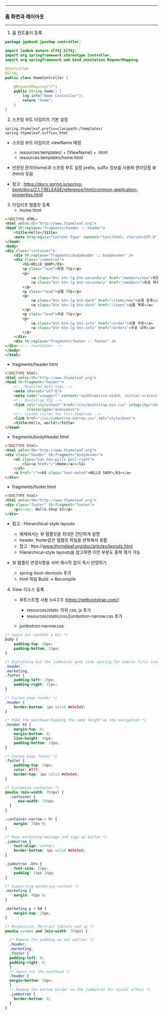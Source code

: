 -----
### 홈 화면과 레이아웃
-----
1. 홈 컨트롤러 등록
```java
package jpabook.jpashop.controller;

import lombok.extern.slf4j.Slf4j;
import org.springframework.stereotype.Controller;
import org.springframework.web.bind.annotation.RequestMapping;

@Controller
@Slf4j
public class HomeController {
    
    @RequestMapping("/")
    public String home() {
        log.info("Home Controller");
        return "home";
    }
}
```

2. 스프링 부트 타임리프 기본 설정
```properties
spring.thymeleaf.prefix=classpath:/templates/
spring.thymeleaf.suffix=.html
```
  - 스프링 부트 타임리프 viewName 매핑
    + resources:templates/ + {ViewName} + .html
    + resources:templates/home.html

  - 반환된 문자(home)과 스프링 부트 설정 prefix, suffix 정보를 사용해 렌러딩할 뷰(html) 찾음
  - 참고 : https://docs.spring.io/spring-boot/docs/2.1.7.RELEASE/reference/html/common-application-properties.html

3. 타임리프 템플릿 등록
   - Home.html
```html
<!DOCTYPE HTML>
<html xmlns:th="http://www.thymeleaf.org">
<head th:replace="fragments/header :: header">
    <title>Hello</title>
    <meta http-equiv="Content-Type" content="text/html; charset=UTF-8" />
</head>
<body>
<div class="container">
    <div th:replace="fragments/bodyHeader :: bodyHeader" />
    <div class="jumbotron">
        <h1>HELLO SHOP</h1>
        <p class="lead">회원 기능</p>
        <p>
            <a class="btn btn-lg btn-secondary" href="/members/new">회원 가입</a>
            <a class="btn btn-lg btn-secondary" href="/members">회원 목록</a>
        </p>
        <p class="lead">상품 기능</p>
        <p>
            <a class="btn btn-lg btn-dark" href="/items/new">상품 등록</a>
            <a class="btn btn-lg btn-dark" href="/items">상품 목록</a>
        </p>
        <p class="lead">주문 기능</p>
        <p>
            <a class="btn btn-lg btn-info" href="/order">상품 주문</a>
            <a class="btn btn-lg btn-info" href="/orders">주문 내역</a>
        </p>
    </div>
    <div th:replace="fragments/footer :: footer" />
</div> <!-- /container -->
</body>
</html>
```

  - fragments/header.html
```html
<!DOCTYPE html>
<html xmlns:th="http://www.thymeleaf.org">
<head th:fragment="header">
    <!-- Required meta tags -->
    <meta charset="utf-8">
    <meta name="viewport" content="width=device-width, initial-scale=1, shrink-to-fit=no">
    <!-- Bootstrap CSS -->
    <link rel="stylesheet" href="/css/bootstrap.min.css" integrity="sha384-ggOyR0iXCbMQv3Xipma34MD+dH/1fQ784/j6cY/iJTQUOhcWr7x9JvoRxT2MZw1T"
          crossorigin="anonymous">
    <!-- Custom styles for this template -->
    <link href="/css/jumbotron-narrow.css" rel="stylesheet">
    <title>Hello, world!</title>
</head>
```

  - fragments/bodyHeader.html
```html
<!DOCTYPE html>
<html xmlns:th="http://www.thymeleaf.org">
<div class="header" th:fragment="bodyHeader">
    <ul class="nav nav-pills pull-right">
        <li><a href="/">Home</a></li>
    </ul>
    <a href="/"><h3 class="text-muted">HELLO SHOP</h3></a>
</div>
```

  - fragments/footer.html
```html
<!DOCTYPE html>
<html xmlns:th="http://www.thymeleaf.org"> 
<div class="footer" th:fragment="footer"> 
    <p>&copy; Hello Shop V2</p>
</div>
```

  - 참고 : Hierarchical-style layouts
    + 예제에서는 뷰 템플릿을 최대한 간단하게 설명
    + header, footer같은 템플릿 파일을 반복해서 포함
    + 참고 : ttps://www.thymeleaf.org/doc/articles/layouts.html
    + Hierarchical-style layouts을 참고하면 이런 부분도 중복 제거 가능

  - 뷰 템플릿 변경사항을 서버 재시작 없이 즉시 반영하기
    + spring-boot-devtools 추가
    + html 파일 Build → Recompile

4. View 리소스 등록
   - 부트스트랩 사용 (v4.3.1) (https://getbootstrap.com/)
     + resources/static 하위 css, js 추가
     + resources/static/css/jumbotron-narrow.css 추가

   - jumbotron-narrow.css
```css
/* Space out content a bit */ 
body {
    padding-top: 20px; 
    padding-bottom: 20px;
}

/* Everything but the jumbotron gets side spacing for mobile first views */ 
.header,
.marketing,
.footer {
    padding-left: 15px; 
    padding-right: 15px;
}

/* Custom page header */ 
.header {
    border-bottom: 1px solid #e5e5e5; 
}

/* Make the masthead heading the same height as the navigation */ 
.header h3 {
    margin-top: 0; 
    margin-bottom: 0; 
    line-height: 40px; 
    padding-bottom: 19px;
}

/* Custom page footer */ 
.footer {
    padding-top: 19px; 
    color: #777;
    border-top: 1px solid #e5e5e5;
}

/* Customize container */ 
@media (min-width: 768px) {
  .container { 
      max-width: 730px;
  } 
}

.container-narrow > hr { 
    margin: 30px 0;
}

/* Main marketing message and sign up button */ 
.jumbotron {
    text-align: center;
    border-bottom: 1px solid #e5e5e5; 
}

.jumbotron .btn { 
    font-size: 21px; 
    padding: 14px 24px;
}

/* Supporting marketing content */ 
.marketing {
    margin: 40px 0; 
}

.marketing p + h4 { 
    margin-top: 28px;
}

/* Responsive: Portrait tablets and up */ 
@media screen and (min-width: 768px) {

  /* Remove the padding we set earlier */ 
  .header,
  .marketing,
  .footer { 
  padding-left: 0; 
  padding-right: 0;
  }
  /* Space out the masthead */ 
  .header {
  margin-bottom: 30px; 
  }
  /* Remove the bottom border on the jumbotron for visual effect */ 
  .jumbotron {
    border-bottom: 0; 
  }
}
```

